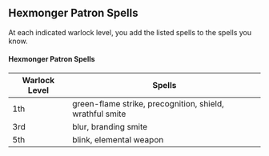 ## Hexmonger Patron Spells
At each indicated warlock level, you add the listed spells to the spells you know.

#### Hexmonger Patron Spells
| Warlock Level | Spells                                                   |
|---------------|----------------------------------------------------------|
| 1th           | green-flame strike, precognition, shield, wrathful smite |
| 3rd           | blur, branding smite                                     |
| 5th           | blink, elemental weapon                                  |
